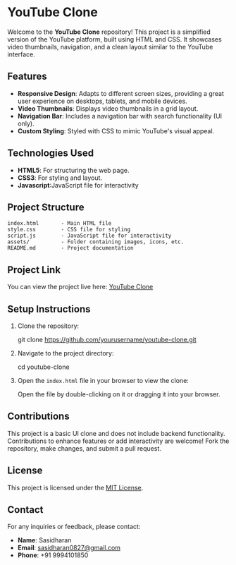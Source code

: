 # YouTube Clone

Welcome to the **YouTube Clone** repository! This project is a simplified version of the YouTube platform, built using HTML and CSS. It showcases video thumbnails, navigation, and a clean layout similar to the YouTube interface.

## Features
- **Responsive Design**: Adapts to different screen sizes, providing a great user experience on desktops, tablets, and mobile devices.
- **Video Thumbnails**: Displays video thumbnails in a grid layout.
- **Navigation Bar**: Includes a navigation bar with search functionality (UI only).
- **Custom Styling**: Styled with CSS to mimic YouTube's visual appeal.

## Technologies Used
- **HTML5**: For structuring the web page.
- **CSS3**: For styling and layout.
- **Javascript**:JavaScript file for interactivity

## Project Structure
```
index.html       - Main HTML file
style.css        - CSS file for styling
script.js        - JavaScript file for interactivity
assets/          - Folder containing images, icons, etc.
README.md        - Project documentation
```

## Project Link
You can view the project live here: [YouTube Clone](https://sasidharan0827.github.io/Youtube-clone/)

## Setup Instructions
1. Clone the repository:
   
   git clone https://github.com/yourusername/youtube-clone.git

2. Navigate to the project directory:
   
   cd youtube-clone

3. Open the `index.html` file in your browser to view the clone:
   
   Open the file by double-clicking on it or dragging it into your browser.



## Contributions
This project is a basic UI clone and does not include backend functionality. Contributions to enhance features or add interactivity are welcome! Fork the repository, make changes, and submit a pull request.

## License
This project is licensed under the [MIT License](LICENSE).

## Contact
For any inquiries or feedback, please contact:
- **Name**: Sasidharan 
- **Email**: sasidharan0827@gmail.com
- **Phone**: +91 9994101850
